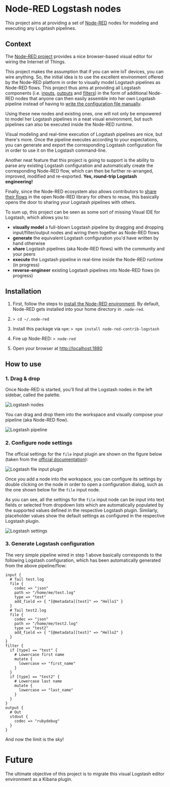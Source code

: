 # Node-RED Logstash nodes 

This project aims at providing a set of [Node-RED](http://nodered.org) nodes for modeling and executing any Logstash pipelines.

## Context

The [Node-RED project](http://nodered.org) provides a nice browser-based visual editor for wiring the Internet of Things.

This project makes the assumption that if you can wire IoT devices, you can wire anything. So, the initial idea
is to use the excellent environment offered by the Node-RED platform in order to visually model
Logstash pipelines as Node-RED flows. This project thus aims at providing all Logstash components (i.e. [inputs](https://www.elastic.co/guide/en/logstash/current/input-plugins.html), [outputs](https://www.elastic.co/guide/en/logstash/current/output-plugins.html) and [filters](https://www.elastic.co/guide/en/logstash/current/filter-plugins.html)) 
in the form of additional Node-RED nodes that anyone can then easily assemble into her own Logstash pipeline instead of
having to [write the configuration file manually](https://www.elastic.co/guide/en/logstash/current/configuration.html).

Using these new nodes and existing ones, one will not only be empowered to model her Logstash pipelines in a neat visual environment, but
such pipelines can also be executed inside the Node-RED runtime.

Visual modeling and real-time execution of Logstash pipelines are nice, but there's more. Once the pipeline executes
according to your expectations, you can generate and export the corresponding Logstash configuration file in order to 
use it on the Logstash command-line.

Another neat feature that this project is going to support is the ability to parse any existing Logstash configuration and
automatically create the corresponding Node-RED flow, which can then be further re-arranged, improved, modified and re-exported.
**Yes, round-trip Logstash engineering!**

Finally, since the Node-RED ecosystem also allows contributors to [share their flows](http://flows.nodered.org) in the open Node-RED
library for others to reuse, this basically opens the door to sharing your Logstash pipelines with others.

To sum up, this project can be seen as some sort of missing Visual IDE for Logstash, which allows you to:
 * **visually model** a full-blown Logstash pipeline by dragging and dropping input/filter/output nodes and wiring them together as Node-RED flows
 * **generate** the equivalent Logstash configuration you'd have written by hand otherwise
 * **share** Logstash pipelines (aka Node-RED flows) with the community and your peers
 * **execute** the Logstash pipeline in real-time inside the Node-RED runtime (in progress)
 * **reverse-engineer** existing Logstash pipelines into Node-RED flows (in progress)
 
## Installation

1. First, follow the steps to [install the Node-RED environment](http://nodered.org/docs/getting-started/installation.html).
By default, Node-RED gets installed into your home directory in `.node-red`.

2. `> cd ~/.node-red`

3. Install this package via `npm`: `> npm install node-red-contrib-logstash`

4. Fire up Node-RED: `> node-red`

5. Open your browser at [http://localhost:1880](http://localhost:1880)

## How to use

### 1. Drag & drop

Once Node-RED is started, you'll find all the Logstash nodes in the left sidebar, called the palette.

![Logstash nodes](resources/images/palette.png)

You can drag and drop them into the workspace and visually compose your pipeline (aka Node-RED flow).

![Logstash pipeline](resources/images/pipeline.png)

### 2. Configure node settings

The official settings for the `file` input plugin are shown on the figure below (taken from the
[official documentation](https://www.elastic.co/guide/en/logstash/current/plugins-inputs-file.html)):

![Logstash file input plugin](resources/images/file-input.png)

Once you add a node into the workspace, you can configure its settings by double clicking on the node in order to
open a configuration dialog, such as the one shown below for the `file` input node.

As you can see, all the settings for the `file` input node can be input into text fields or selected from dropdown lists
which are automatically populated by the supported values defined in the respective Logstash plugin.
Similarly, placeholder values show the default settings as configured in the respective Logstash plugin.

![Logstash settings](resources/images/file-settings.png)

### 3. Generate Logstash configuration

The very simple pipeline wired in step 1 above basically corresponds to the following Logstash configuration,
which has been automatically generated from the above pipeline/flow:

```
input {
  # Tail test.log
  file {
    codec => "json"
    path => "/home/me/test.log"
    type => "test"
    add_field => { "[@metadata][test]" => "Hello1" }
  }
  # Tail test2.log
  file {
    codec => "json"
    path => "/home/me/test2.log"
    type => "test2"
    add_field => { "[@metadata][test]" => "Hello2" }
  }
}
filter {
  if [type] == "test" {
    # Lowercase first name
    mutate {
      lowercase => "first_name"
    }
  }
  if [type] == "test2" {
    # Lowercase last name
    mutate {
      lowercase => "last_name"
    }
  }
}
output {
  # Out
  stdout {
    codec => "rubydebug"
  }
}
```

And now the limit is the sky!

# Future

The ultimate objective of this project is to migrate this visual Logstash editor environment as a Kibana plugin.